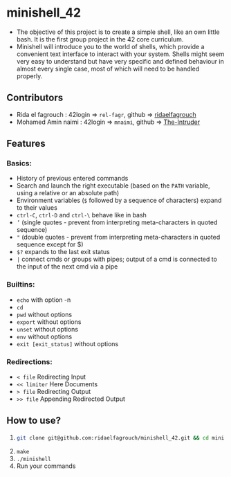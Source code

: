 # minishell_42

 - The objective of this project is to create a simple shell, like an own little bash.
 It is the first group project in the 42 core curriculum.
  - Minishell will introduce you to the world of shells, which provide a convenient text interface to interact with your system. Shells might seem very easy to understand but have very specific and defined behaviour in almost every single case, most of which will need to be handled properly.

## Contributors

- Rida el fagrouch 	:   42login => `rel-fagr`, github => [ridaelfagrouch](https://github.com/ridaelfagrouch)
 - Mohamed Amin naimi : 	42login => `mnaimi`, github => [The-Intruder](https://github.com/The-Intruder)

 ## Features

### Basics:
- History of previous entered commands
- Search and launch the right executable (based on the `PATH` variable, using a relative or an absolute path)
- Environment variables (`$` followed by a sequence of characters) expand to their values
- `ctrl-C`, `ctrl-D` and `ctrl-\` behave like in bash
- `’` (single quotes - prevent from interpreting meta-characters in quoted sequence)
- `"` (double quotes - prevent from interpreting meta-characters in quoted sequence except for $)
- `$?` expands to the last exit status
- `|` connect cmds or groups with pipes; output of a cmd is connected to the input of the next cmd via a pipe

### Builtins:
- `echo` with option -n
- `cd`
- `pwd` without options
- `export` without options
- `unset` without options
- `env` without options
- `exit [exit_status]` without options

### Redirections:
- `< file` Redirecting Input
- `<< limiter` Here Documents
- `> file` Redirecting Output
- `>> file` Appending Redirected Output

## How to use?

 1. ``` bash
    git clone git@github.com:ridaelfagrouch/minishell_42.git && cd minishell_42
    ```
 1.  `make`  
 2.  `./minishell`
 3.  Run your commands